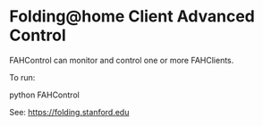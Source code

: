 Folding@home Client Advanced Control
====================================

FAHControl can monitor and control one or more FAHClients.

To run:

  python FAHControl

See: https://folding.stanford.edu
